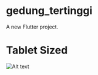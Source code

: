 # gedung_tertinggi

A new Flutter project.

# Tablet Sized

<img src="https://i.postimg.cc/vZXzhKzx/A4-1.png" alt="Alt text" title="Tablet Sized">
